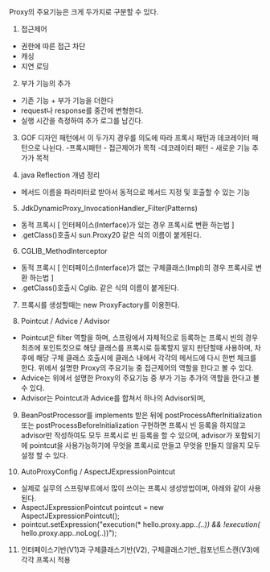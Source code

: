 Proxy의 주요기능은 크게 두가지로 구분할 수 있다.

1. 접근제어
- 권한에 따른 접근 차단
- 캐싱
- 지연 로딩

2. 부가 기능의 추가
- 기존 기능 + 부가 기능을 더한다
- request나 response를 중간에 변형한다.
- 실행 시간을 측정하여 추가 로그를 남긴다.

3. GOF 디자인 패턴에서 이 두가지 경우를 의도에 따라 프록시 패턴과 데코레이터 패턴으로 나뉜다.
-프록시패턴 - 접근제어가 목적
-데코레이터 패턴 - 새로운 기능 추가가 목적

4. java Reflection 개념 정리 
- 메서드 이름을 파라미터로 받아서 동적으로 메서드 지정 및 호출할 수 있는 기능 

5. JdkDynamicProxy_InvocationHandler_Filter(Patterns) 
- 동적 프록시 [ 인터페이스(Interface)가 있는 경우 프록시로 변환 하는법 ]
- .getClass()호출시 sun.Proxy20 같은 식의 이름이 붙게된다.

6. CGLIB_MethodInterceptor 
- 동적 프록시 [ 인터페이스(Interface)가 없는 구체클래스(Impl)의 경우 프록시로 변환 하는법 ]
- .getClass()호출시 Cglib. 같은 식의 이름이 붙게된다.

7. 프록시를 생성할때는 new ProxyFactory를 이용한다.

8. Pointcut / Advice / Advisor
- Pointcut은 filter 역할을 하며, 스프링에서 자체적으로 등록하는 프록시 빈의 경우 최초에 포인트컷으로 해당 클래스를 프록시로 등록할지 말지 판단할때 사용하며,
차후에 해당 구체 클래스 호출시에 클래스 내에서 각각의 메서드에 다시 한번 체크를 한다. 위에서 설명한 Proxy의 주요기능 중 접근제어의 역할을 한다고 볼 수 있다.
- Advice는 위에서 설명한 Proxy의 주요기능 중 부가 기능 추가의 역할을 한다고 볼 수 있다.
- Advisor는 Pointcut과 Advice를 합쳐서 하나의 Advisor되며, 

9. BeanPostProcessor를 implements 받은 뒤에 postProcessAfterInitialization 또는 postProcessBeforeInitialization 구현하면 프록시 빈 등록을 하지않고 advisor만 작성하여도 모두 프록시로 빈 등록을 할 수 있으며, advisor가 포함되기에 pointcut을 사용가능하기에 무엇을 프록시로 만들고 무엇을 만들지 않을지 모두 설정 할 수 있다.  


10. AutoProxyConfig / AspectJExpressionPointcut
- 실제로 실무의 스프링부트에서 많이 쓰이는 프록시 생성방법이며, 아래와 같이 사용된다.
- AspectJExpressionPointcut pointcut = new AspectJExpressionPointcut();
- pointcut.setExpression("execution(* hello.proxy.app..*(..)) && !execution(* hello.proxy.app..noLog(..))"); 


11. 인터페이스기반(V1)과 구체클래스기반(V2), 구체클래스기반_컴포넌트스캔(V3)에 각각 프록시 적용


